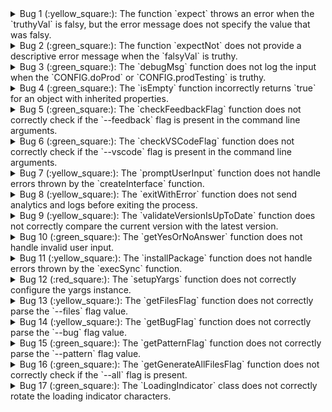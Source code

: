 <details>
<summary>
Bug 1 (:yellow_square:): The function `expect` throws an error when the `truthyVal` is falsy, but the error message does not specify the value that was falsy.
</summary>

  - **Bug:** The error message in the `expect` function does not provide the value that was expected to be truthy but was found to be falsy.

  - **Issue:** The error message only mentions the type of the falsy value, but it does not provide the actual value that was found to be falsy.

  - **Solution:** Modify the error message in the `expect` function to include the actual value that was found to be falsy.

  - **Test Cases:** 
    ```javascript
    expect(false); // This should throw an error with a message like "Value was expected to be truthy but was falsy, falsy type is boolean 'false'"
    expect(null); // This should throw an error with a message like "Value was expected to be truthy but was falsy, falsy type is object 'null'"
    ```
</details>

<details>
<summary>
Bug 2 (:green_square:): The function `expectNot` does not provide a descriptive error message when the `falsyVal` is truthy.
</summary>

  - **Bug:** The `expectNot` function does not provide a descriptive error message when the `falsyVal` is found to be truthy.

  - **Issue:** The `expectNot` function calls the `expect` function with the negation of the `falsyVal`. When the `expect` function throws an error, it does not provide a descriptive error message.

  - **Solution:** Modify the `expectNot` function to provide a descriptive error message when the `falsyVal` is found to be truthy.

  - **Test Cases:** 
    ```javascript
    expectNot(true); // This should throw an error with a message like "Value was expected to be falsy but was truthy, truthy type is boolean 'true'"
    expectNot({}); // This should throw an error with a message like "Value was expected to be falsy but was truthy, truthy type is object '[object Object]'"
    ```
</details>

<details>
<summary>
Bug 3 (:green_square:): The `debugMsg` function does not log the input when the `CONFIG.doProd` or `CONFIG.prodTesting` is truthy.
</summary>

  - **Bug:** The `debugMsg` function does not log the input when the `CONFIG.doProd` or `CONFIG.prodTesting` is truthy.

  - **Issue:** The `debugMsg` function has a condition `!CONFIG.doProd && !CONFIG.prodTesting` which checks if the `CONFIG.doProd` and `CONFIG.prodTesting` are falsy. This means that the function will only log the input when both `CONFIG.doProd` and `CONFIG.prodTesting` are falsy.

  - **Solution:** Modify the condition in the `debugMsg` function to log the input when either `CONFIG.doProd` or `CONFIG.prodTesting` is falsy.

  - **Test Cases:** 
    ```javascript
    debugMsg('Debug message'); // This should log the input when either `CONFIG.doProd` or `CONFIG.prodTesting` is falsy
    ```
</details>

<details>
<summary>
Bug 4 (:green_square:): The `isEmpty` function incorrectly returns `true` for an object with inherited properties.
</summary>

  - **Bug:** The `isEmpty` function incorrectly returns `true` for an object with inherited properties.

  - **Issue:** The `isEmpty` function uses the `hasOwnProperty` method to check if an object has any own properties. However, the `hasOwnProperty` method only checks for own properties and does not consider inherited properties.

  - **Solution:** Modify the `isEmpty` function to also check for inherited properties by using the `Object.keys` method.

  - **Test Cases:** 
    ```javascript
    isEmpty({}); // This should return `true` since the object is empty
    isEmpty({ prop: 'value' }); // This should return `false` since the object has an own property
    isEmpty(Object.create({ prop: 'value' })); // This should return `false` since the object has an inherited property
    ```
</details>

<details>
<summary>
Bug 5 (:green_square:): The `checkFeedbackFlag` function does not correctly check if the `--feedback` flag is present in the command line arguments.
</summary>

  - **Bug:** The `checkFeedbackFlag` function does not correctly check if the `--feedback` flag is present in the command line arguments.

  - **Issue:** The `checkFeedbackFlag` function uses the `process.argv.includes` method to check if the `--feedback` flag is present. However, this method checks for an exact match of the string and does not consider variations like `--feedback=true` or `--feedback=false`.

  - **Solution:** Modify the `checkFeedbackFlag` function to use a regular expression or string matching to check if the `--feedback` flag is present in any form.

  - **Test Cases:** 
    ```javascript
    // Assuming that the command line arguments are ['node', 'script.js', '--feedback']
    checkFeedbackFlag(); // This should return `true`
    ```
</details>

<details>
<summary>
Bug 6 (:green_square:): The `checkVSCodeFlag` function does not correctly check if the `--vscode` flag is present in the command line arguments.
</summary>

  - **Bug:** The `checkVSCodeFlag` function does not correctly check if the `--vscode` flag is present in the command line arguments.

  - **Issue:** The `checkVSCodeFlag` function uses the `process.argv.includes` method to check if the `--vscode` flag is present. However, this method checks for an exact match of the string and does not consider variations like `--vscode=true` or `--vscode=false`.

  - **Solution:** Modify the `checkVSCodeFlag` function to use a regular expression or string matching to check if the `--vscode` flag is present in any form.

  - **Test Cases:** 
    ```javascript
    // Assuming that the command line arguments are ['node', 'script.js', '--vscode']
    checkVSCodeFlag(); // This should return `true`
    ```
</details>

<details>
<summary>
Bug 7 (:yellow_square:): The `promptUserInput` function does not handle errors thrown by the `createInterface` function.
</summary>

  - **Bug:** The `promptUserInput` function does not handle errors thrown by the `createInterface` function.

  - **Issue:** The `promptUserInput` function creates a readline interface using the `createInterface` function and expects the `createInterface` function to throw an error if there is an issue with the input or output streams. However, the `promptUserInput` function does not handle these errors and may cause the program to crash.

  - **Solution:** Add error handling code to the `promptUserInput` function to catch and handle any errors thrown by the `createInterface` function.

  - **Test Cases:** 
    ```javascript
    // Assuming that the input and output streams are not available
    promptUserInput('Prompt', 'Back to user'); // This should handle the error and return a rejected promise
    ```
</details>

<details>
<summary>
Bug 8 (:yellow_square:): The `exitWithError` function does not send analytics and logs before exiting the process.
</summary>

  - **Bug:** The `exitWithError` function does not send analytics and logs before exiting the process.

  - **Issue:** The `exitWithError` function logs the error message and then immediately exits the process without sending analytics or logs. This means that important information about the error may not be recorded.

  - **Solution:** Modify the `exitWithError` function to send analytics and logs before exiting the process.

  - **Test Cases:** 
    ```javascript
    // Assuming that the error message is 'An error occurred'
    exitWithError('An error occurred'); // This should send analytics and logs before exiting the process
    ```
</details>

<details>
<summary>
Bug 9 (:yellow_square:): The `validateVersionIsUpToDate` function does not correctly compare the current version with the latest version.
</summary>

  - **Bug:** The `validateVersionIsUpToDate` function does not correctly compare the current version with the latest version.

  - **Issue:** The `validateVersionIsUpToDate` function compares the current version and the latest version by splitting them into arrays of numbers and comparing the numbers at each position. However, this comparison may not work correctly if the versions have different numbers of components (e.g., one version has a major and minor component, while the other version has a major, minor, and patch component).

  - **Solution:** Modify the `validateVersionIsUpToDate` function to compare the versions by converting them to a common format (e.g., a string with three components separated by dots) and then comparing the strings.

  - **Test Cases:** 
    ```javascript
    // Assuming that the current version is '1.2' and the latest version is '1.3'
    validateVersionIsUpToDate(); // This should not display an outdated version message
    ```
</details>

<details>
<summary>
Bug 10 (:green_square:): The `getYesOrNoAnswer` function does not handle invalid user input.
</summary>

  - **Bug:** The `getYesOrNoAnswer` function does not handle invalid user input.

  - **Issue:** The `getYesOrNoAnswer` function expects the user to input either 'y' or 'n' to indicate a yes or no answer. However, the function does not handle other input values and may produce unexpected results.

  - **Solution:** Modify the `getYesOrNoAnswer` function to handle invalid user input by displaying an error message and asking the user to input a valid value.

  - **Test Cases:** 
    ```javascript
    // Assuming that the user inputs 'invalid'
    getYesOrNoAnswer('Prompt'); // This should display an error message and ask the user to input a valid value
    ```
</details>

<details>
<summary>
Bug 11 (:yellow_square:): The `installPackage` function does not handle errors thrown by the `execSync` function.
</summary>

  - **Bug:** The `installPackage` function does not handle errors thrown by the `execSync` function.

  - **Issue:** The `installPackage` function executes the `npm install` command using the `execSync` function and expects the `execSync` function to throw an error if the command fails. However, the `installPackage` function does not handle these errors and may cause the program to crash.

  - **Solution:** Add error handling code to the `installPackage` function to catch and handle any errors thrown by the `execSync` function.

  - **Test Cases:** 
    ```javascript
    // Assuming that the `npm install` command fails
    installPackage('package'); // This should handle the error and return without crashing the program
    ```
</details>

<details>
<summary>
Bug 12 (:red_square:): The `setupYargs` function does not correctly configure the yargs instance.
</summary>

  - **Bug:** The `setupYargs` function does not correctly configure the yargs instance.

  - **Issue:** The `setupYargs` function calls the `yargs` function with the `hideBin` function as an argument, but does not chain any methods to configure the yargs instance. This means that the yargs instance does not have any options or usage information.

  - **Solution:** Add method chaining to the `setupYargs` function to configure the yargs instance with the desired options and usage information.

  - **Test Cases:** 
    ```javascript
    // Assuming that the command line arguments are ['node', 'script.js', '-h']
    setupYargs().argv; // This should display the usage information and options
    ```
</details>

<details>
<summary>
Bug 13 (:yellow_square:): The `getFilesFlag` function does not correctly parse the `--files` flag value.
</summary>

  - **Bug:** The `getFilesFlag` function does not correctly parse the `--files` flag value.

  - **Issue:** The `getFilesFlag` function checks the command line arguments for the presence of the `--files` flag and then assumes that the next argument is the value of the `--files` flag. However, this approach may not work correctly if the value contains spaces or special characters.

  - **Solution:** Modify the `getFilesFlag` function to properly parse the value of the `--files` flag, taking into account spaces and special characters.

  - **Test Cases:** 
    ```javascript
    // Assuming that the command line arguments are ['node', 'script.js', '--files', 'src/main.ts,lib/MathUtils.ts']
    getFilesFlag(); // This should return an array ['src/main.ts', 'lib/MathUtils.ts']
    ```
</details>

<details>
<summary>
Bug 14 (:yellow_square:): The `getBugFlag` function does not correctly parse the `--bug` flag value.
</summary>

  - **Bug:** The `getBugFlag` function does not correctly parse the `--bug` flag value.

  - **Issue:** The `getBugFlag` function checks the command line arguments for the presence of the `--bug` flag and then assumes that the next argument is the value of the `--bug` flag. However, this approach may not work correctly if the value contains spaces or special characters.

  - **Solution:** Modify the `getBugFlag` function to properly parse the value of the `--bug` flag, taking into account spaces and special characters.

  - **Test Cases:** 
    ```javascript
    // Assuming that the command line arguments are ['node', 'script.js', '--bug', 'bug1,bug2']
    getBugFlag(); // This should return an array ['bug1', 'bug2']
    ```
</details>

<details>
<summary>
Bug 15 (:green_square:): The `getPatternFlag` function does not correctly parse the `--pattern` flag value.
</summary>

  - **Bug:** The `getPatternFlag` function does not correctly parse the `--pattern` flag value.

  - **Issue:** The `getPatternFlag` function checks the command line arguments for the presence of the `--pattern` flag and then assumes that the next argument is the value of the `--pattern` flag. However, this approach may not work correctly if the value contains spaces or special characters.

  - **Solution:** Modify the `getPatternFlag` function to properly parse the value of the `--pattern` flag, taking into account spaces and special characters.

  - **Test Cases:** 
    ```javascript
    // Assuming that the command line arguments are ['node', 'script.js', '--pattern', '*{lib,src}/*{.ts,.js}']
    getPatternFlag(); // This should return an array ['*{lib,src}/*{.ts,.js}']
    ```
</details>

<details>
<summary>
Bug 16 (:green_square:): The `getGenerateAllFilesFlag` function does not correctly check if the `--all` flag is present.
</summary>

  - **Bug:** The `getGenerateAllFilesFlag` function does not correctly check if the `--all` flag is present.

  - **Issue:** The `getGenerateAllFilesFlag` function checks the command line arguments for the presence of the `--all` flag, but it does not handle variations like `--all=true` or `--all=false`.

  - **Solution:** Modify the `getGenerateAllFilesFlag` function to handle variations in the `--all` flag value, such as `--all=true` or `--all=false`.

  - **Test Cases:** 
    ```javascript
    // Assuming that the command line arguments are ['node', 'script.js', '--all']
    getGenerateAllFilesFlag(); // This should return `true`
    ```
</details>

<details>
<summary>
Bug 17 (:green_square:): The `LoadingIndicator` class does not correctly rotate the loading indicator characters.
</summary>

  - **Bug:** The `LoadingIndicator` class does not correctly rotate the loading indicator characters.

  - **Issue:** The `LoadingIndicator` class uses an array of characters to represent the loading indicator, but it does not correctly rotate through the characters in the array.

  - **Solution:** Modify the `LoadingIndicator` class to increment the index of the current character and wrap around to the beginning of the array when it reaches the end.

  - **Test Cases:** 
    ```javascript
    const loadingIndicator = new LoadingIndicator();
    loadingIndicator.start(); // This should display the rotating loading indicator
    loadingIndicator.stop(); // This should stop the rotating loading indicator
    ```
</details>